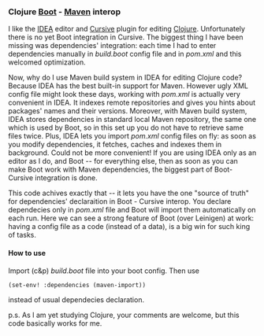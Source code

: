 ### Clojure [Boot](https://github.com/boot-clj/boot) - [Maven](https://github.com/apache/maven) interop

I like the [IDEA](https://www.jetbrains.com/idea/) editor and [Cursive](https://cursive-ide.com/) plugin for editing [Clojure](https://clojure.org/). Unfortunately there is no yet Boot integration in Cursive. The biggest thing I have been missing was dependencies' integration: each time I had to enter dependencies manually in *build.boot* config file and in *pom.xml* and this welcomed optimization.

Now, why do I use Maven build system in IDEA for editing Clojure code? Because IDEA has the best built-in support for Maven. However ugly XML config file might look these days, working with *pom.xml* is actually very convenient in IDEA. It indexes remote repositories and gives you hints about packages'  names and their versions. Moreover, with Maven build system, IDEA stores dependencies in standard local Maven repository, the same one which is used by Boot, so in this set up you do not have to retrieve same files twice. Plus, IDEA lets you import *pom.xml* config files on fly: as soon as you modify dependencies, it fetches, caches and indexes them in background. Could not be more convenient! If you are using IDEA only as an editor as I do, and Boot -- for everything else, then as soon as you can make Boot work with Maven dependencies, the biggest part of Boot-Cursive integration is done. 

This code achives exactly that -- it lets you have the one "source of truth" for dependencies' declaraition in Boot - Cursive interop. You declare dependecies only in *pom.xml* file and Boot will import them automatically on each run. Here we can see a strong feature of Boot (over Leinigen) at work: having a config file as a code (instead of a data), is a big win for such king of tasks.


#### How to use

Import (c&p) *build.boot* file into your boot config. Then use 
~~~~
(set-env! :dependencies (maven-import))
~~~~
instead of usual dependecies declaration. 

p.s. As I am yet studying Clojure, your comments are welcome, but this code basically works for me.
